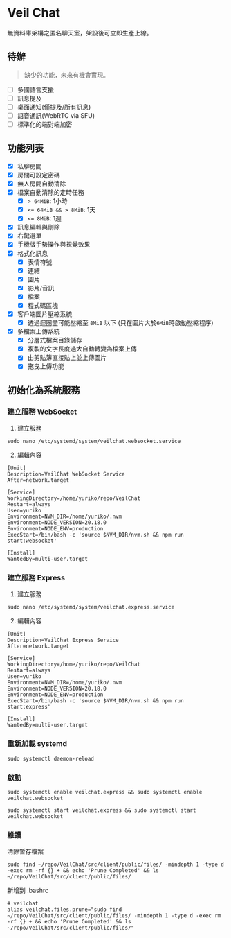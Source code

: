# Veil Chat
無資料庫架構之匿名聊天室，架設後可立即生產上線。

## 待辦
> 缺少的功能，未來有機會實現。
- [ ] 多國語言支援
- [ ] 訊息提及
- [ ] 桌面通知(僅提及/所有訊息)
- [ ] 語音通訊(WebRTC via SFU)
- [ ] 標準化的端對端加密

## 功能列表
- [X] 私聊房間
- [X] 房間可設定密碼
- [X] 無人房間自動清除
- [X] 檔案自動清除的定時任務
  - [X] `> 64MiB`: 1小時
  - [X] `<= 64MiB && > 8MiB`: 1天
  - [X] `<= 8MiB`: 1週
- [X] 訊息編輯與刪除
- [X] 右鍵選單
- [X] 手機版手勢操作與視覺效果
- [X] 格式化訊息
  - [X] 表情符號
  - [X] 連結
  - [X] 圖片
  - [X] 影片/音訊
  - [X] 檔案
  - [X] 程式碼區塊
- [X] 客戶端圖片壓縮系統
  - [X] 透過迴圈盡可能壓縮至 `8MiB` 以下 (只在圖片大於`6MiB`時啟動壓縮程序)
- [X] 多檔案上傳系統
  - [X] 分層式檔案目錄儲存
  - [X] 複製的文字長度過大自動轉變為檔案上傳
  - [X] 由剪貼簿直接貼上並上傳圖片
  - [X] 拖曳上傳功能

## 初始化為系統服務

### 建立服務 WebSocket

1. 建立服務
```
sudo nano /etc/systemd/system/veilchat.websocket.service
```

2. 編輯內容
```
[Unit]
Description=VeilChat WebSocket Service
After=network.target

[Service]
WorkingDirectory=/home/yuriko/repo/VeilChat
Restart=always
User=yuriko
Environment=NVM_DIR=/home/yuriko/.nvm
Environment=NODE_VERSION=20.18.0
Environment=NODE_ENV=production
ExecStart=/bin/bash -c 'source $NVM_DIR/nvm.sh && npm run start:websocket'

[Install]
WantedBy=multi-user.target
```

### 建立服務 Express

1. 建立服務
```
sudo nano /etc/systemd/system/veilchat.express.service
```

2. 編輯內容
```
[Unit]
Description=VeilChat Express Service
After=network.target

[Service]
WorkingDirectory=/home/yuriko/repo/VeilChat
Restart=always
User=yuriko
Environment=NVM_DIR=/home/yuriko/.nvm
Environment=NODE_VERSION=20.18.0
Environment=NODE_ENV=production
ExecStart=/bin/bash -c 'source $NVM_DIR/nvm.sh && npm run start:express'

[Install]
WantedBy=multi-user.target
```


### 重新加載 systemd
```
sudo systemctl daemon-reload
```

### 啟動
```
sudo systemctl enable veilchat.express && sudo systemctl enable veilchat.websocket
```

```
sudo systemctl start veilchat.express && sudo systemctl start veilchat.websocket
```

### 維護
清除暫存檔案
```
sudo find ~/repo/VeilChat/src/client/public/files/ -mindepth 1 -type d -exec rm -rf {} + && echo 'Prune Completed' && ls ~/repo/VeilChat/src/client/public/files/
```

新增到 .bashrc
```
# veilchat
alias veilchat.files.prune="sudo find ~/repo/VeilChat/src/client/public/files/ -mindepth 1 -type d -exec rm -rf {} + && echo 'Prune Completed' && ls ~/repo/VeilChat/src/client/public/files/"
```
